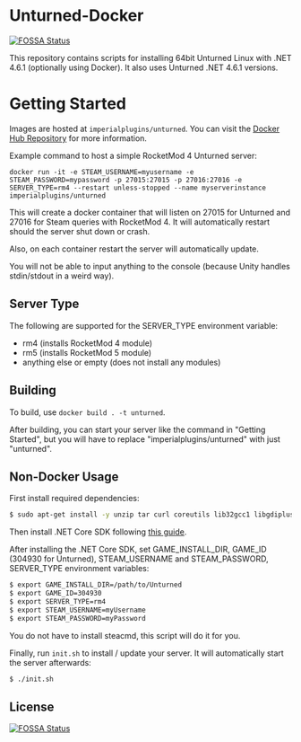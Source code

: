 # Unturned-Docker
[![FOSSA Status](https://app.fossa.io/api/projects/git%2Bgithub.com%2Fjulien040%2Funturned-docker.svg?type=shield)](https://app.fossa.io/projects/git%2Bgithub.com%2Fjulien040%2Funturned-docker?ref=badge_shield)

This repository contains scripts for installing 64bit Unturned Linux with .NET 4.6.1 (optionally using Docker). It also uses Unturned .NET 4.6.1 versions.

# Getting Started
Images are hosted at `imperialplugins/unturned`. You can visit the [Docker Hub Repository](https://hub.docker.com/r/imperialplugins/unturned) for more information.

Example command to host a simple RocketMod 4 Unturned server:

`docker run -it -e STEAM_USERNAME=myusername -e STEAM_PASSWORD=mypassword -p 27015:27015 -p 27016:27016 -e SERVER_TYPE=rm4 --restart unless-stopped --name myserverinstance imperialplugins/unturned`

This will create a docker container that will listen on 27015 for Unturned and 27016 for Steam queries with RocketMod 4. It will automatically restart should the server shut down or crash.

Also, on each container restart the server will automatically update.

You will not be able to input anything to the console (because Unity handles stdin/stdout in a weird way).

## Server Type
The following are supported for the SERVER_TYPE environment variable:
* rm4 (installs RocketMod 4 module)
* rm5 (installs RocketMod 5 module)
* anything else or empty (does not install any modules)

## Building
To build, use `docker build . -t unturned`.

After building, you can start your server like the command in "Getting Started", but you will have to replace "imperialplugins/unturned" with just "unturned".

## Non-Docker Usage
First install required dependencies:
```sh
$ sudo apt-get install -y unzip tar curl coreutils lib32gcc1 libgdiplus git
```

Then install .NET Core SDK following [this guide](https://dotnet.microsoft.com/download/linux-package-manager/ubuntu18-04/sdk-current).

After installing the .NET Core SDK, set GAME_INSTALL_DIR, GAME_ID (304930 for Unturned), STEAM_USERNAME and STEAM_PASSWORD, SERVER_TYPE environment variables:

```sh
$ export GAME_INSTALL_DIR=/path/to/Unturned
$ export GAME_ID=304930
$ export SERVER_TYPE=rm4
$ export STEAM_USERNAME=myUsername
$ export STEAM_PASSWORD=myPassword
```

You do not have to install steacmd, this script will do it for you.

Finally, run `init.sh` to install / update your server. It will automatically start the server afterwards:
```sh
$ ./init.sh
```


## License
[![FOSSA Status](https://app.fossa.io/api/projects/git%2Bgithub.com%2Fjulien040%2Funturned-docker.svg?type=large)](https://app.fossa.io/projects/git%2Bgithub.com%2Fjulien040%2Funturned-docker?ref=badge_large)
